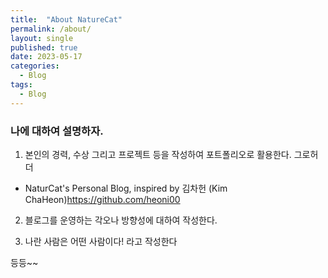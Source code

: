 ```yaml
---
title:  "About NatureCat"
permalink: /about/
layout: single
published: true
date: 2023-05-17
categories:
  - Blog
tags:
  - Blog
---
```



### 나에 대하여 설명하자. 

1. 본인의 경력, 수상 그리고 프로젝트 등을 작성하여 포트폴리오로 활용한다. 그로허더
  - NaturCat's Personal Blog, inspired by 김차헌 (Kim ChaHeon)https://github.com/heoni00

2. 블로그를 운영하는 각오나 방향성에 대하여 작성한다. 

3. 나란 사람은 어떤 사람이다! 라고 작성한다 

등등~~